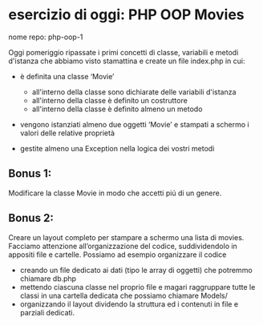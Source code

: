 # esercizio di oggi: PHP OOP Movies

nome repo: php-oop-1

Oggi pomeriggio ripassate i primi concetti di classe, variabili e metodi d'istanza che abbiamo visto stamattina e create un file index.php in cui:

- è definita una classe ‘Movie’

  - all'interno della classe sono dichiarate delle variabili d'istanza
  - all'interno della classe è definito un costruttore
  - all'interno della classe è definito almeno un metodo

- vengono istanziati almeno due oggetti ‘Movie’ e stampati a schermo i valori delle relative proprietà
- gestite almeno una Exception nella logica dei vostri metodi

## Bonus 1:

Modificare la classe Movie in modo che accetti piú di un genere.

## Bonus 2:

Creare un layout completo per stampare a schermo una lista di movies.
Facciamo attenzione all’organizzazione del codice, suddividendolo in appositi file e cartelle. Possiamo ad esempio organizzare il codice

- creando un file dedicato ai dati (tipo le array di oggetti) che potremmo chiamare db.php
- mettendo ciascuna classe nel proprio file e magari raggruppare tutte le classi in una cartella dedicata che possiamo chiamare Models/
- organizzando il layout dividendo la struttura ed i contenuti in file e parziali dedicati.

